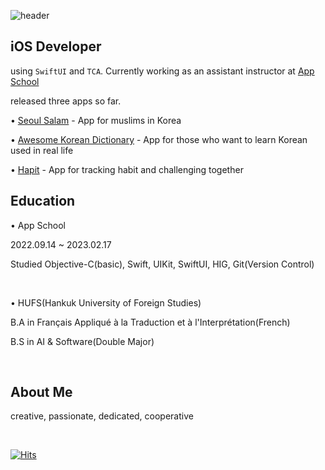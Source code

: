 ![header](https://capsule-render.vercel.app/api?type=Waving&text=ACHOO!&color=gradient&fontAlign=83)

iOS Developer
-------------
using `SwiftUI` and `TCA`. Currently working as an assistant instructor at [App School](https://techit.education/school/kdt-app-3rd)

released three apps so far.

• [Seoul Salam](https://apps.apple.com/kr/app/seoulsalam/id6448895318?l=en) - App for muslims in Korea

• [Awesome Korean Dictionary](https://apps.apple.com/kr/app/awesome-korean-dictionary/id1665422867?l=en) - App for those who want to learn Korean used in real life

• [Hapit](https://apps.apple.com/kr/app/hapit-%ED%96%89%EB%B3%B5%ED%95%9C-%EC%8A%B5%EA%B4%80-%EB%A7%8C%EB%93%A4%EA%B8%B0/id1669445295) - App for tracking habit and challenging together

Education
-------------
• App School

2022.09.14 ~ 2023.02.17

Studied Objective-C(basic), Swift, UIKit, SwiftUI, HIG, Git(Version Control)

<br>

• HUFS(Hankuk University of Foreign Studies)

B.A in Français Appliqué à la Traduction et à l'Interprétation(French)

B.S in AI & Software(Double Major)

<br>

About Me
-------------
creative, passionate, dedicated, cooperative

<br>

[![Hits](https://hits.seeyoufarm.com/api/count/incr/badge.svg?url=https%3A%2F%2Fgithub.com%2FAchoo-kr&count_bg=%2379C83D&title_bg=%23555555&icon=&icon_color=%23E7E7E7&title=hits&edge_flat=false)](https://hits.seeyoufarm.com)              

<!--
**Achoo-kr/Achoo-kr** is a ✨ _special_ ✨ repository because its `README.md` (this file) appears on your GitHub profile.

Here are some ideas to get you started:

- 🔭 I’m currently working on ...
- 🌱 I’m currently learning ...
- 👯 I’m looking to collaborate on ...
- 🤔 I’m looking for help with ...
- 💬 Ask me about ...
- 📫 How to reach me: ...
- 😄 Pronouns: ...
- ⚡ Fun fact: ...
-->
